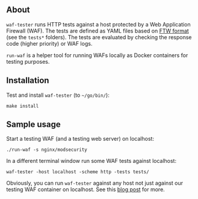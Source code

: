 ## About

`waf-tester` runs HTTP tests against a host protected by a Web Application Firewall (WAF). The tests are defined as YAML files based on [FTW format](https://github.com/CRS-support/ftw/blob/master/docs/YAMLFormat.md) (see the `tests*` folders). The tests are evaluated by checking the response code (higher priority) or WAF logs.

`run-waf` is a helper tool for running WAFs locally as Docker containers for testing purposes.

## Installation

Test and install `waf-tester` (to `~/go/bin/`):

```
make install
```

## Sample usage

Start a testing WAF (and a testing web server) on localhost:

```
./run-waf -s nginx/modsecurity
```

In a different terminal window run some WAF tests against localhost:

```
waf-tester -host localhost -scheme http -tests tests/
```

Obviously, you can run `waf-tester` against any host not just against our testing WAF container on localhost. See this [blog post](https://jreisinger.github.io/blog2/posts/waf-tester/) for more.
